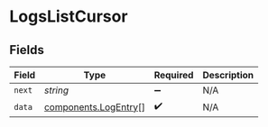 # LogsListCursor


## Fields

| Field                                                        | Type                                                         | Required                                                     | Description                                                  |
| ------------------------------------------------------------ | ------------------------------------------------------------ | ------------------------------------------------------------ | ------------------------------------------------------------ |
| `next`                                                       | *string*                                                     | :heavy_minus_sign:                                           | N/A                                                          |
| `data`                                                       | [components.LogEntry](../../models/components/logentry.md)[] | :heavy_check_mark:                                           | N/A                                                          |